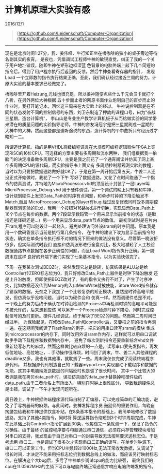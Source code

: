 ﻿# 计算机原理大实验有感
2016/12/1

> [https://github.com/Leidenschaft/Computer-Organization](https://github.com/Leidenschaft/Computer-Organization)

------

现在是北京时间1:27分，我、姜伟峰、牛行知正坐在桥咖啡的狭小的桌子旁边等待名副其实的夜宵。
是夜也，凭借调试工程师牛神的敏锐直觉，纠正了我的一个关于用户地址错误，随即牛神在矩形边框深蓝
色背景的电脑终端上敲下几个简短的指令后，得到了用户程序执行后返回的反馈，然后牛神查看寄存器的指针，
发现Load 一个立即数的指令执行结果正确，至此，我们确认经过接近三周的努力，计原大实验的基本要求已经做完了。

桥咖啡里开着Heizung,光线也很充足，所以姜神随便点些什么千元会员卡就打个八折，在另外两位大神根据
五十步而止者的网原书面作业炮制自己的百步而止的作业时，我打开笔记本，回忆这三周来在大实验上的经过。
牛神说控制器是在不同的状态发射不同的控制信号的东西，刘卫东制造了押韵的课程口号，曰为“奋战三星期，造台计算机”，
李山山是专业生产教学计算机板子从而给做实验的同学带来潜在的质量问题的实验指导老师，牛神的舍友冯冠宇是把三星期刷成一星期的
大神中的大神。然而这些都是道听途说的东西，造计算机的个中曲折只有经历过才略知一二。

所谓造计算机，指的是用VHDL高级编程语言在大规模可编程逻辑器件FPGA上实现RISC的16位CPU。可选择的方案主要有多周期和流水两种，
我们组根据我一拍脑门的决定准备做多周期CPU，主要是我之前花了一个通宵阅读并仿真了网上某个多周期CPU的源代码，而实验指导书上面又有
多周期控制器观测实验的教程，当时以为只要把数据通路做好就OK了。于是在第一周开始后第五天，牛姜二人还没正式开始做时，我花了一个下午
写好了数据通路，又花了点时间跑通了一个指令的仿真测试，并特地为MicroProcessor.vhd的顶层设计封装了一层Layer叫MicroProcessor_Debug.vhd
用于硬件调试。第一个调试的晚上只有我和牛神，设计烧到硬件上发现Data_Path的时序有点问题，和单步时钟的下降沿触发不Match,而且
MicroProcessor_Debug的layer有bug.经过反复修改同时受多周期控制器观测实验的启发，我用一个按钮对16路led进行切换，实现显示Data_Path上
16个节点在每步的数据，两个7段显示数码管一个用来显示当前指令的状态（是取指还是译码还是...）另一个用来显示data_path节点的数值。
最初测试时是在片内开ram,程序可以随设计一起烧入，避免处理访问外设sram的时序问题。原本我是用一个数码管显示当前是执行第几条指令，
在牛神的建议下改为显示当前指令的状态，确实在单条指令执行都不对的情况下原来的做法没有意义。尽管第一晚波折很多，但实际测试时我们
直接和仿真波形进行全盘对比，极大地减轻了人工校验数据通路节点数据在各步正确性的问题，而且Load Word指令执行正确。第一周周末在这样
良好的开端下我们实现了七条基本指令，以为实验快做完了。

下周一在我某次测试BEQZ时，突然发现它总是跳转，仿真结果是ALU总是给Controller传ZERO标志位为0，我只好修改Data_Path上器件是时钟下降沿触发
还是上升沿触发，但即使把BEQZ改对了，有的指令又执行不对了，产生了时序冲突，比如数据还没传到Memory的入口MemWrite就被使能，Store
Word指令就存了错误的数据。无奈之下我加了一个比较复杂的矫正模块，虽然是时钟高电平触发，但仿真似乎没啥问题。当时以为硬件会和
仿真一样。然而调硬件总是不对，一个晚上的努力后终于确认在时钟沿检测的Process中再检测时钟的高电平可能是不被允许的，后来想到应该
可以另开一个Process检测时钟下降沿，同时完成控制信号的及时更新。硬件几经调试，终于解决了BEQZ的问题。然而第二周时间已经过半。
为保险起见，在修改Data_Path和controller后，又要把之前的指令再测一遍。在这期间我阅读了FlashRam的例子，把它的用串口读写sram的模块
集成到microprocessor的内存下，同时改用外设sram作内存，这样就可以用串口调试助手手动下载程序和数据到内存中，
避免了每次测新指令还要重新综合vhd文件重新烧写芯片的麻烦，然而这样做比较麻烦的一点是，读写串口要先发指令，再发低位地址、高位地址，..
手动操作很麻烦，时间到了周末，牛、姜二人其他课程的deadline又多，我也有其他事，就耽搁了一些。周末我仅仅完成了阅读终端程序源代码，
并根据源代码制造自己的下载器myport.exe,实现自动下载程序和数据的功能。这其中电脑端发送数据的间隔延时也是调了很长时间，
其中一个比较大的教训是我在拷贝data_path时，误把仿真级的data_path替换掉吧硬件级的data_path,由于二者命名上有所出入，特别在时钟上很难区分，
导致我跑硬件总是出错，调试了一下午才发现问题所在。

周日晚上，牛神根据终端程序源代码自制了汇编器，可以完成简单的汇编功能，避免了手写机器码的麻烦。与此同时，姜神发挥程序员
鼓励师的重要作用，每晚自掏腰包给我和牛神提供饮食补贴。在8条基本指令的基础上，我简单地修改了数据通路，支持了其他4类指令，同时将
算逻运算指令缩短到3个时钟周期完成，牛神在此基础上将Controller指令扩展到30条，他每做完一条就测一下，保证了指令的准确性。由于最终
的监控程序要与电脑通过串口通信，必须在内存管理模块增加对串口的支持，我发现由于自己对串口一的封装导致无法按照要求送标志位。于是考虑用
串口二，也是调试了很多次才实现串口二正确的读写。在单步时钟源下，串口二可以正常工作。但当CPU主频超过1000Hz,无法正常收发数据，又调试了
很长时间，才决定不能采用把标志位扔到数据总线上的做法，而应该另行映射标志位。在解决这个大bug后，多亏了牛神单步调试cpu的能力比较强，
最终我们的cpu在11.0592MHz的主频下可以与电脑终端正常通信并响应电脑终端发的指令。